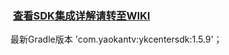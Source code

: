 ###  [查看SDK集成详解请转至WIKI](https://github.com/yaokantv/YKCenterSDKExample_for_AS/wiki)
最新Gradle版本 'com.yaokantv:ykcentersdk:1.5.9'；
